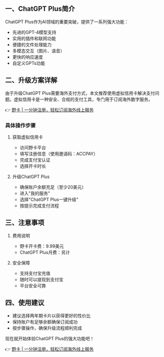 ## 一、ChatGPT Plus简介

ChatGPT Plus作为AI领域的重要突破，提供了一系列强大功能：

- 先进的GPT-4模型支持
- 实用的插件和联网功能
- 便捷的文件处理能力
- 多模态交互（图片、语音）
- 更快的响应速度
- 自定义GPTs功能

## 二、升级方案详解

由于升级ChatGPT Plus需要海外支付方式，本文推荐使用虚拟信用卡解决支付问题。虚拟信用卡是一种安全、合规的支付工具，专门用于订阅海外数字服务。

👉 [野卡 | 一分钟注册，轻松订阅海外线上服务](https://bit.ly/bewildcard)

### 具体操作步骤

1. 获取虚拟信用卡
   - 访问野卡平台
   - 填写注册信息（使用邀请码：ACCPAY）
   - 完成支付宝认证
   - 选择开卡时长

2. 升级ChatGPT Plus
   - 确保账户余额充足（至少20美元）
   - 进入"我的服务"
   - 选择"ChatGPT Plus一键升级"
   - 按提示完成支付流程

## 三、注意事项

1. 费用说明
   - 野卡开卡费：9.99美元
   - ChatGPT Plus月费：另计

2. 安全保障
   - 支持支付宝充值
   - 随时可以提现到支付宝
   - 平台安全可靠

## 四、使用建议

- 建议选择两年期卡片以获得更好的性价比
- 保持账户有足够余额确保订阅成功
- 按步骤操作，确保升级流程顺利完成

现在就开始体验ChatGPT Plus的强大功能吧！

👉 [野卡 | 一分钟注册，轻松订阅海外线上服务](https://bit.ly/bewildcard)